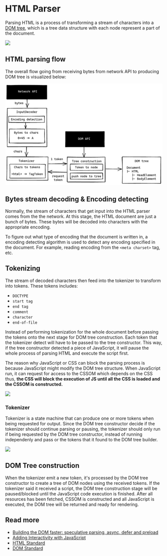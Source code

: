 # HTML Parser

Parsing HTML is a process of transforming a stream of characters into a [DOM tree][1], which is a tree data structure with each node represent a part of the document.

![](https://upload.wikimedia.org/wikipedia/commons/thumb/5/5a/DOM-model.svg/800px-DOM-model.svg.png)

## HTML parsing flow
The overall flow going from receiving bytes from network API to producing DOM tree is visualized below:

![](./docs/html-parsing-process.png)

## Bytes stream decoding & Encoding detecting
Normally, the stream of characters that get input into the HTML parser comes from the the network. At this stage, the HTML document are just a bunch of bytes. These bytes will be decoded into characters with the appropriate encoding. 

To figure out what type of encoding that the document is written in, a encoding detecting algorithm is used to detect any encoding specified in the document. For example, reading encoding from the `<meta charset>` tag, etc.

## Tokenizing
The stream of decoded characters then feed into the tokenizer to transform into tokens. These tokens includes:

- `DOCTYPE`
- `start tag`
- `end tag`
- `comment`
- `character`
- `end-of-file`

Instead of performing tokenization for the whole document before passing the tokens onto the next stage for DOM tree construction. Each token that the tokenizer detect will have to be passed to the tree constructor. This way, if the tree constructor detected a piece of JavaScript, it will pause the whole process of parsing HTML and execute the script first.

The reason why JavaScript or CSS can block the parsing process is because JavaScript might modify the DOM tree structure. When JavaScript run, it can request for access to the CSSOM which depends on the CSS thus, **the CSS will block the execution of JS until all the CSS is loaded and the CSSOM is constructed.**

![](https://hacks.mozilla.org/files/2017/09/blocking-bold@2x-1-500x162.png)

### Tokenizer
Tokenizer is a state machine that can produce one or more tokens when being requested for output. Since the DOM tree constructor decide if the tokenizer should continue parsing or pausing, the tokenizer should only run if being requested by the DOM tree constructor, instead of running independenly and pass or the tokens that it found to the DOM tree builder.

![](https://mermaid.ink/img/eyJjb2RlIjoic2VxdWVuY2VEaWFncmFtXG5cdERPTSB0cmVlIGNvbnN0cnVjdG9yLT4-K1Rva2VuaXplcjogSGVsbG8gdG9rZW5pemVyLCBjYW4geW91IGdpdmUgbWUgdGhlIG5leHQgdG9rZW4_XG4gIFRva2VuaXplci0-Pi1ET00gdHJlZSBjb25zdHJ1Y3RvcjogWWVwLCBoZXJlIHlvdSBhcmU6IFRhZ09wZW4oaHRtbClcblx0XHRcdFx0XHQiLCJtZXJtYWlkIjp7InRoZW1lIjoiZGVmYXVsdCJ9LCJ1cGRhdGVFZGl0b3IiOmZhbHNlfQ)

## DOM Tree construction
When the tokenizer emit a new token, it's processed by the DOM tree constructor to create a tree of DOM nodes using the received tokens. If the tokenizer said it received a script, the DOM tree construction stage will be paused/blocked until the JavaScript code execution is finished. After all resources has been fetched, CSSOM is constructed and all JavaScript is executed, the DOM tree will be returned and ready for rendering.

## Read more
- [Building the DOM faster: speculative parsing, async, defer and preload][2]
- [Adding Interactivity with JavaScript][3]
- [HTML Standard][4]
- [DOM Standard][5]

[1]: https://en.wikipedia.org/wiki/Document_Object_Model
[2]: https://hacks.mozilla.org/2017/09/building-the-dom-faster-speculative-parsing-async-defer-and-preload/
[3]: https://developers.google.com/web/fundamentals/performance/critical-rendering-path/adding-interactivity-with-javascript
[4]: https://html.spec.whatwg.org/
[5]: https://dom.spec.whatwg.org/

